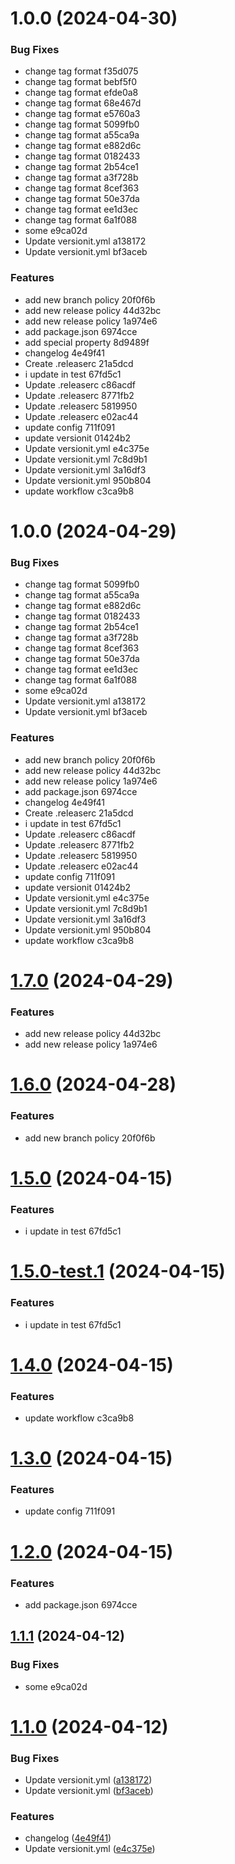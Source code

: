 # 1.0.0 (2024-04-30)


### Bug Fixes

* change tag format f35d075
* change tag format bebf5f0
* change tag format efde0a8
* change tag format 68e467d
* change tag format e5760a3
* change tag format 5099fb0
* change tag format a55ca9a
* change tag format e882d6c
* change tag format 0182433
* change tag format 2b54ce1
* change tag format a3f728b
* change tag format 8cef363
* change tag format 50e37da
* change tag format ee1d3ec
* change tag format 6a1f088
* some e9ca02d
* Update versionit.yml a138172
* Update versionit.yml bf3aceb


### Features

* add new branch policy 20f0f6b
* add new release policy 44d32bc
* add new release policy 1a974e6
* add package.json 6974cce
* add special property 8d9489f
* changelog 4e49f41
* Create .releaserc 21a5dcd
* i update in test 67fd5c1
* Update .releaserc c86acdf
* Update .releaserc 8771fb2
* Update .releaserc 5819950
* Update .releaserc e02ac44
* update config 711f091
* update versionit 01424b2
* Update versionit.yml e4c375e
* Update versionit.yml 7c8d9b1
* Update versionit.yml 3a16df3
* Update versionit.yml 950b804
* update workflow c3ca9b8

# 1.0.0 (2024-04-29)


### Bug Fixes

* change tag format 5099fb0
* change tag format a55ca9a
* change tag format e882d6c
* change tag format 0182433
* change tag format 2b54ce1
* change tag format a3f728b
* change tag format 8cef363
* change tag format 50e37da
* change tag format ee1d3ec
* change tag format 6a1f088
* some e9ca02d
* Update versionit.yml a138172
* Update versionit.yml bf3aceb


### Features

* add new branch policy 20f0f6b
* add new release policy 44d32bc
* add new release policy 1a974e6
* add package.json 6974cce
* changelog 4e49f41
* Create .releaserc 21a5dcd
* i update in test 67fd5c1
* Update .releaserc c86acdf
* Update .releaserc 8771fb2
* Update .releaserc 5819950
* Update .releaserc e02ac44
* update config 711f091
* update versionit 01424b2
* Update versionit.yml e4c375e
* Update versionit.yml 7c8d9b1
* Update versionit.yml 3a16df3
* Update versionit.yml 950b804
* update workflow c3ca9b8

# [1.7.0](https://github.com/alwaystom/version-test/compare/v1.6.0...v1.7.0) (2024-04-29)


### Features

* add new release policy 44d32bc
* add new release policy 1a974e6

# [1.6.0](https://github.com/alwaystom/version-test/compare/v1.5.0...v1.6.0) (2024-04-28)


### Features

* add new branch policy 20f0f6b

# [1.5.0](https://github.com/alwaystom/version-test/compare/v1.4.0...v1.5.0) (2024-04-15)


### Features

* i update in test 67fd5c1

# [1.5.0-test.1](https://github.com/alwaystom/version-test/compare/v1.4.0...v1.5.0-test.1) (2024-04-15)


### Features

* i update in test 67fd5c1

# [1.4.0](https://github.com/alwaystom/version-test/compare/v1.3.0...v1.4.0) (2024-04-15)


### Features

* update workflow c3ca9b8

# [1.3.0](https://github.com/alwaystom/version-test/compare/v1.2.0...v1.3.0) (2024-04-15)


### Features

* update config 711f091

# [1.2.0](https://github.com/alwaystom/version-test/compare/v1.1.1...v1.2.0) (2024-04-15)


### Features

* add package.json 6974cce

## [1.1.1](https://github.com/alwaystom/version-test/compare/v1.1.0...v1.1.1) (2024-04-12)


### Bug Fixes

* some e9ca02d

# [1.1.0](https://github.com/alwaystom/version-test/compare/v1.0.0...v1.1.0) (2024-04-12)


### Bug Fixes

* Update versionit.yml ([a138172](https://github.com/alwaystom/version-test/commit/a1381724e659dbdb14b0ea861b3975c3336c9696))
* Update versionit.yml ([bf3aceb](https://github.com/alwaystom/version-test/commit/bf3aceb63bf01dfed990f516c68092264eb3889e))


### Features

* changelog ([4e49f41](https://github.com/alwaystom/version-test/commit/4e49f414368c2ac8f0508fc2bd64bc2413e1a072))
* Update versionit.yml ([e4c375e](https://github.com/alwaystom/version-test/commit/e4c375ee7e6259f9bd1bb3a452b238015a8c9478))
